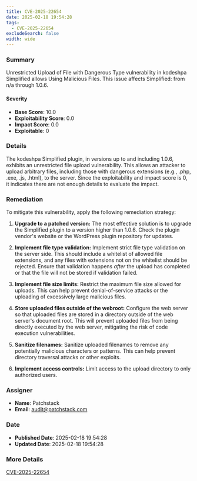 ```yaml
---
title: CVE-2025-22654
date: 2025-02-18 19:54:28
tags:
  - CVE-2025-22654
excludeSearch: false
width: wide
---
```


### Summary
Unrestricted Upload of File with Dangerous Type vulnerability in kodeshpa Simplified allows Using Malicious Files. This issue affects Simplified: from n/a through 1.0.6.

#### Severity
- **Base Score**: 10.0
- **Exploitability Score**: 0.0
- **Impact Score**: 0.0
- **Exploitable**: 0

### Details 
The kodeshpa Simplified plugin, in versions up to and including 1.0.6, exhibits an unrestricted file upload vulnerability.  This allows an attacker to upload arbitrary files, including those with dangerous extensions (e.g., .php, .exe, .js, .html), to the server.  Since the exploitability and impact score is 0, it indicates there are not enough details to evaluate the impact.

### Remediation
To mitigate this vulnerability, apply the following remediation strategy:

1.  **Upgrade to a patched version:** The most effective solution is to upgrade the Simplified plugin to a version higher than 1.0.6. Check the plugin vendor's website or the WordPress plugin repository for updates.

2.  **Implement file type validation:**  Implement strict file type validation on the server side.  This should include a whitelist of allowed file extensions, and any files with extensions not on the whitelist should be rejected. Ensure that validation happens *after* the upload has completed or that the file will not be stored if validation failed.

3.  **Implement file size limits:** Restrict the maximum file size allowed for uploads. This can help prevent denial-of-service attacks or the uploading of excessively large malicious files.

4.  **Store uploaded files outside of the webroot:** Configure the web server so that uploaded files are stored in a directory outside of the web server's document root. This will prevent uploaded files from being directly executed by the web server, mitigating the risk of code execution vulnerabilities.

5.  **Sanitize filenames:** Sanitize uploaded filenames to remove any potentially malicious characters or patterns.  This can help prevent directory traversal attacks or other exploits.

6.  **Implement access controls:** Limit access to the upload directory to only authorized users.

### Assigner
- **Name**: Patchstack
- **Email**: audit@patchstack.com

### Date
- **Published Date**: 2025-02-18 19:54:28
- **Updated Date**: 2025-02-18 19:54:28

### More Details
[CVE-2025-22654](https://www.cvedetails.com/cve/CVE-2025-22654)